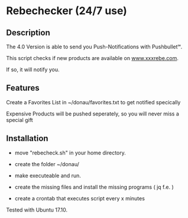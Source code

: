 # Rebechecker (24/7 use)

## Description

The 4.0 Version is able to send you Push-Notifications with Pushbullet℠.

This script checks if new products are available on www.xxxrebe.com.

If so, it will notify you. 

## Features

Create a Favorites List in ~/donau/favorites.txt to get notified specically 

Expensive Products will be pushed seperately, so you will never miss a special gift

## Installation

- move "rebecheck.sh" in your home directory.

- create the folder ~/donau/

- make executeable and run.

- create the missing files and install the missing programs ( jq f.e. )

- create a crontab that executes script every x minutes

Tested with Ubuntu 17.10.

